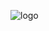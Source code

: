 ![logo](https://user-images.githubusercontent.com/121516171/211706342-8ea905be-e303-4b7b-8274-1155c9e1df56.png)
